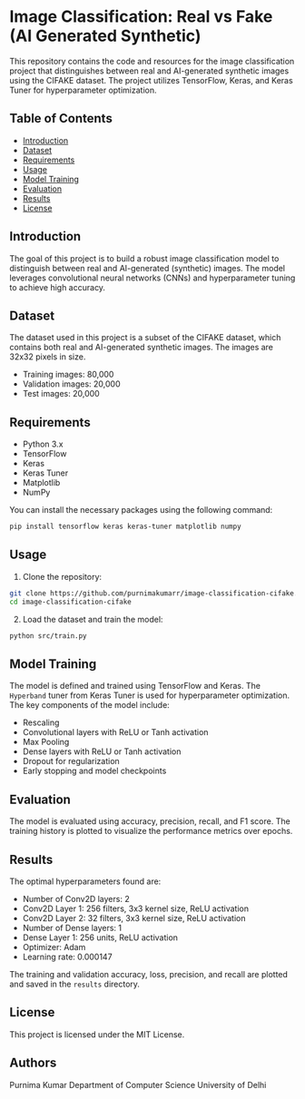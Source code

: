 # Image Classification: Real vs Fake (AI Generated Synthetic)

This repository contains the code and resources for the image classification project that distinguishes between real and AI-generated synthetic images using the CIFAKE dataset. The project utilizes TensorFlow, Keras, and Keras Tuner for hyperparameter optimization.

## Table of Contents
- [Introduction](#introduction)
- [Dataset](#dataset)
- [Requirements](#requirements)
- [Usage](#usage)
- [Model Training](#model-training)
- [Evaluation](#evaluation)
- [Results](#results)
- [License](#license)

## Introduction
The goal of this project is to build a robust image classification model to distinguish between real and AI-generated (synthetic) images. The model leverages convolutional neural networks (CNNs) and hyperparameter tuning to achieve high accuracy.

## Dataset
The dataset used in this project is a subset of the CIFAKE dataset, which contains both real and AI-generated synthetic images. The images are 32x32 pixels in size.

- Training images: 80,000
- Validation images: 20,000
- Test images: 20,000

## Requirements
- Python 3.x
- TensorFlow
- Keras
- Keras Tuner
- Matplotlib
- NumPy

You can install the necessary packages using the following command:
```bash
pip install tensorflow keras keras-tuner matplotlib numpy
```

## Usage
1. Clone the repository:
```bash
git clone https://github.com/purnimakumarr/image-classification-cifake.git
cd image-classification-cifake
```

2. Load the dataset and train the model:
```bash
python src/train.py
```

## Model Training
The model is defined and trained using TensorFlow and Keras. The `Hyperband` tuner from Keras Tuner is used for hyperparameter optimization. The key components of the model include:
- Rescaling
- Convolutional layers with ReLU or Tanh activation
- Max Pooling
- Dense layers with ReLU or Tanh activation
- Dropout for regularization
- Early stopping and model checkpoints

## Evaluation
The model is evaluated using accuracy, precision, recall, and F1 score. The training history is plotted to visualize the performance metrics over epochs.

## Results
The optimal hyperparameters found are:
- Number of Conv2D layers: 2
- Conv2D Layer 1: 256 filters, 3x3 kernel size, ReLU activation
- Conv2D Layer 2: 32 filters, 3x3 kernel size, ReLU activation
- Number of Dense layers: 1
- Dense Layer 1: 256 units, ReLU activation
- Optimizer: Adam
- Learning rate: 0.000147

The training and validation accuracy, loss, precision, and recall are plotted and saved in the `results` directory.

## License
This project is licensed under the MIT License.

## Authors
Purnima Kumar
Department of Computer Science
University of Delhi